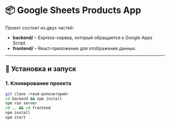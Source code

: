# 📦 Google Sheets Products App

Проект состоит из двух частей:
- **backend/** – Express-сервер, который обращается к Google Apps Script.
- **frontend/** – React-приложение для отображения данных.

---

## 🚀 Установка и запуск

### 1. Клонирование проекта
```bash
git clone <твой-репозиторий>
cd backend && npm install
npm run server
cd .. && cd frontend
npm install
npm start

